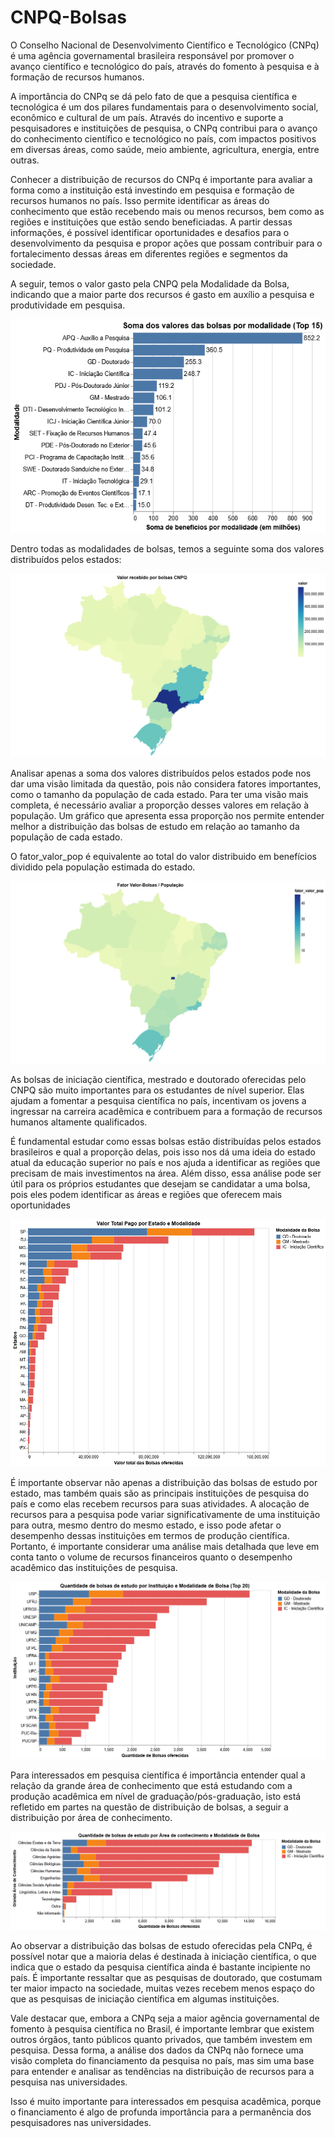 # CNPQ-Bolsas

O Conselho Nacional de Desenvolvimento Científico e Tecnológico (CNPq) é uma agência governamental brasileira responsável por promover o avanço científico e tecnológico do país, através do fomento à pesquisa e à formação de recursos humanos.

A importância do CNPq se dá pelo fato de que a pesquisa científica e tecnológica é um dos pilares fundamentais para o desenvolvimento social, econômico e cultural de um país. Através do incentivo e suporte a pesquisadores e instituições de pesquisa, o CNPq contribui para o avanço do conhecimento científico e tecnológico no país, com impactos positivos em diversas áreas, como saúde, meio ambiente, agricultura, energia, entre outras.

Conhecer a distribuição de recursos do CNPq é importante para avaliar a forma como a instituição está investindo em pesquisa e formação de recursos humanos no país. Isso permite identificar as áreas do conhecimento que estão recebendo mais ou menos recursos, bem como as regiões e instituições que estão sendo beneficiadas. A partir dessas informações, é possível identificar oportunidades e desafios para o desenvolvimento da pesquisa e propor ações que possam contribuir para o fortalecimento dessas áreas em diferentes regiões e segmentos da sociedade.

A seguir, temos o valor gasto pela CNPQ pela Modalidade da Bolsa, indicando que a maior parte dos recursos é gasto em auxílio a pesquisa e produtividade em pesquisa.

![Soma dos valores das bolsas por modalidade](assets/Bolsas_Modalidade.png)

Dentro todas as modalidades de bolsas, temos a seguinte soma dos valores distribuídos pelos estados:

![Soma dos valores das bolsas por estado](assets/Bolsas_Estado_Mapa.png)

Analisar apenas a soma dos valores distribuídos pelos estados pode nos dar uma visão limitada da questão, pois não considera fatores importantes, como o tamanho da população de cada estado. Para ter uma visão mais completa, é necessário avaliar a proporção desses valores em relação à população. Um gráfico que apresenta essa proporção nos permite entender melhor a distribuição das bolsas de estudo em relação ao tamanho da população de cada estado.

O fator_valor_pop é equivalente ao total do valor distribuido em benefícios dividido pela população estimada do estado.


![Soma dos valores das bolsas, proporcional por estado](assets/BolsasProporcionais_Estado_Mapa.png)

As bolsas de iniciação científica, mestrado e doutorado oferecidas pelo CNPQ são muito importantes para os estudantes de nível superior. Elas ajudam a fomentar a pesquisa científica no país, incentivam os jovens a ingressar na carreira acadêmica e contribuem para a formação de recursos humanos altamente qualificados.

É fundamental estudar como essas bolsas estão distribuídas pelos estados brasileiros e qual a proporção delas, pois isso nos dá uma ideia do estado atual da educação superior no país e nos ajuda a identificar as regiões que precisam de mais investimentos na área. Além disso, essa análise pode ser útil para os próprios estudantes que desejam se candidatar a uma bolsa, pois eles podem identificar as áreas e regiões que oferecem mais oportunidades


![Soma dos valores de bolsas por modalidade em cada estado](assets/Valor_Estado_Modalidade.png)

É importante observar não apenas a distribuição das bolsas de estudo por estado, mas também quais são as principais instituições de pesquisa do país e como elas recebem recursos para suas atividades. A alocação de recursos para a pesquisa pode variar significativamente de uma instituição para outra, mesmo dentro do mesmo estado, e isso pode afetar o desempenho dessas instituições em termos de produção científica. Portanto, é importante considerar uma análise mais detalhada que leve em conta tanto o volume de recursos financeiros quanto o desempenho acadêmico das instituições de pesquisa.


![Soma dos valores de bolsas por modalidade em cada Instituição](assets/Valor_Instituicao_Modalidade.png)

Para interessados em pesquisa científica é importância entender qual a relação da grande área de conhecimento que está estudando com a produção acadêmica em nível de graduação/pós-graduação, isto está refletido em partes na questão de distribuição de bolsas, a seguir a distribuição por área de conhecimento.

![Soma dos valores de bolsas por modalidade em cada Area de Conhecimento](assets/Bolsas_AreaConhecimento.png)

Ao observar a distribuição das bolsas de estudo oferecidas pela CNPq, é possível notar que a maioria delas é destinada à iniciação científica, o que indica que o estado da pesquisa científica ainda é bastante incipiente no país. É importante ressaltar que as pesquisas de doutorado, que costumam ter maior impacto na sociedade, muitas vezes recebem menos espaço do que as pesquisas de iniciação científica em algumas instituições.

Vale destacar que, embora a CNPq seja a maior agência governamental de fomento à pesquisa científica no Brasil, é importante lembrar que existem outros órgãos, tanto públicos quanto privados, que também investem em pesquisa. Dessa forma, a análise dos dados da CNPq não fornece uma visão completa do financiamento da pesquisa no país, mas sim uma base para entender e analisar as tendências na distribuição de recursos para a pesquisa nas universidades.

Isso é muito importante para interessados em pesquisa acadêmica, porque o financiamento é algo de profunda importância para a permanência dos pesquisadores nas universidades.

